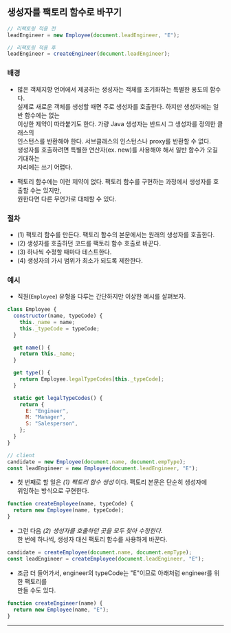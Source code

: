 ## 생성자를 팩토리 함수로 바꾸기

```js
// 리팩토링 적용 전
leadEngineer = new Employee(document.leadEngineer, "E");

// 리팩토링 적용 후
leadEngineer = createEngineer(document.leadEngineer);
```

### 배경

- 많은 객체지향 언어에서 제공하는 생성자는 객체를 초기화하는 특별한 용도의 함수다.  
  실제로 새로운 객체를 생성할 때면 주로 생성자를 호출한다. 하지만 생성자에는 일반 함수에는 없는  
  이상한 제약이 따라붙기도 한다. 가량 Java 생성자는 반드시 그 생성자를 정의한 클래스의  
  인스턴스를 반환해야 한다. 서브클래스의 인스턴스나 proxy를 반환할 수 없다.  
  생성자를 호출하려면 특별한 연산자(ex. new)를 사용해야 해서 일반 함수가 오길 기대하는  
  자리에는 쓰기 어렵다.

- 팩토리 함수에는 이런 제약이 없다. 팩토리 함수를 구현하는 과정에서 생성자를 호출할 수는 있지만,  
  원한다면 다른 무언가로 대체할 수 있다.

### 절차

- (1) 팩토리 함수를 만든다. 팩토리 함수의 본문에서는 원래의 생성자를 호출한다.
- (2) 생성자를 호출하던 코드를 팩토리 함수 호출로 바꾼다.
- (3) 하나씩 수정할 때마다 테스트한다.
- (4) 생성자의 가시 범위가 최소가 되도록 제한한다.

### 예시

- 직원(`Employee`) 유형을 다루는 간단하지만 이상한 예시를 살펴보자.

```js
class Employee {
  constructor(name, typeCode) {
    this._name = name;
    this._typeCode = typeCode;
  }

  get name() {
    return this._name;
  }

  get type() {
    return Employee.legalTypeCodes[this._typeCode];
  }

  static get legalTypeCodes() {
    return {
      E: "Engineer",
      M: "Manager",
      S: "Salesperson",
    };
  }
}

// client
candidate = new Employee(document.name, document.empType);
const leadEngineer = new Employee(document.leadEngineer, "E");
```

- 첫 번째로 할 일은 _(1) 팩토리 함수 생성_ 이다. 팩토리 본문은 단순히 생성자에  
  위임하는 방식으로 구현한다.

```js
function createEmployee(name, typeCode) {
  return new Employee(name, typeCode);
}
```

- 그런 다음 _(2) 생성자를 호출하던 곳을 모두 찾아 수정한다._  
  한 번에 하나씩, 생성자 대신 팩토리 함수를 사용하게 바꾼다.

```js
candidate = createEmployee(document.name, document.empType);
const leadEngineer = createEmployee(document.leadEngineer, "E");
```

- 조금 더 들어가서, engineer의 typeCode는 "E"이므로 아래처럼 engineer를 위한 팩토리를  
  만들 수도 있다.

```js
function createEngineer(name) {
  return new Employee(name, "E");
}
```

<hr/>
